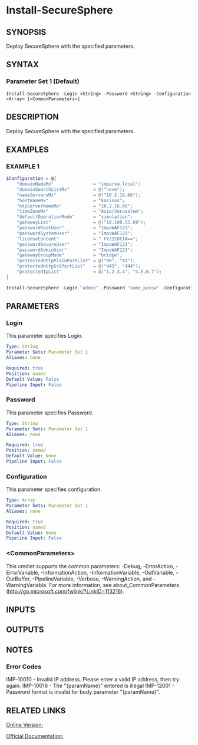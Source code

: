 ﻿# Install-SecureSphere

## SYNOPSIS
Deploy SecureSphere with the specified parameters.

## SYNTAX

### Parameter Set 1 (Default)
```
Install-SecureSphere -Login <String> -Password <String> -Configuration <Array> [<CommonParameters>]
```

## DESCRIPTION
Deploy SecureSphere with the specified parameters.

## EXAMPLES

### EXAMPLE 1

```powershell
$Configuration = @{
    "domainNameMx"               = "imperva.local";
    "domainSearchListMx"         = @("none");
    "nameServersMx"              = @("10.2.16.66");
    "hostNameMx"                 = "karinos";
    "ntpServerNameMx"            = "10.2.16.66";
    "timeZoneMx"                 = "Asia/Jerusalem";
    "defaultOperationMode"       = "simulation";
    "gatewayList"                = @("10.100.53.69");
    "passwordRootUser"           = "ImpvWAF123";
    "passwordSystemUser"         = "ImpvWAF123";
    "licenseContent"             = " FYzIC0tIA==";
    "passwordSecureUser"         = "ImpvWAF123";
    "passwordAdminUser"          = "ImpvWAF123";
    "gatewayGroupMode"           = "bridge";
    "protectedHttpPlainPortList" = @("80", "81");
    "protectedHttpSslPortList"   = @("443", "444");
    "protectedIpList"            = @("1.2.3.4", "4.5.6.7");
}

Install-SecureSphere -Login "admin" -Password "some_passw" -Configuration $Configuration
```

## PARAMETERS

### Login
This parameter specifies Login.

```yaml
Type: String
Parameter Sets: Parameter Set 1
Aliases: none

Required: true
Position: named
Default Value: False
Pipeline Input: False
```

### Password
This parameter specifies Password.

```yaml
Type: String
Parameter Sets: Parameter Set 1
Aliases: none

Required: true
Position: named
Default Value: None
Pipeline Input: False
```

### Configuration
This parameter specifies configuration.

```yaml
Type: Array
Parameter Sets: Parameter Set 1
Aliases: none

Required: true
Position: named
Default Value: None
Pipeline Input: False
```

### \<CommonParameters\>
This cmdlet supports the common parameters: -Debug, -ErrorAction, -ErrorVariable, -InformationAction, -InformationVariable, -OutVariable, -OutBuffer, -PipelineVariable, -Verbose, -WarningAction, and -WarningVariable. For more information, see about_CommonParameters (http://go.microsoft.com/fwlink/?LinkID=113216).

## INPUTS

## OUTPUTS

## NOTES

### Error Codes
IMP-10010 - Invalid IP address. Please enter a valid IP address, then try again.
IMP-10016 - The "{paramName}" entered is illegal
IMP-12001 - Password format is invalid for body parameter "{paramName}".

## RELATED LINKS

[Online Version:](https://github.com/akshinmustafayev/SecureSpherePS/tree/master/Documentation)

[Official Documentation:](https://docs.imperva.com/bundle/v13.6-api-reference-guide/page/66843.htm)



